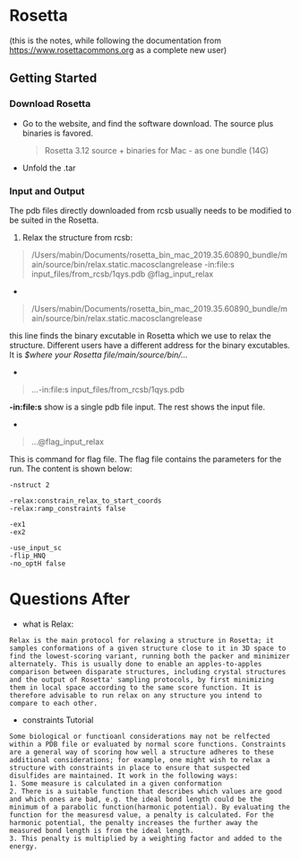 # Rosetta
(this is the notes, while following the documentation from https://www.rosettacommons.org as a complete new user)
## Getting Started
### Download Rosetta

- Go to the website, and find the software download. The source plus binaries is favored.
  >Rosetta 3.12 source + binaries for Mac - as one bundle (14G)

- Unfold the .tar

### Input and Output

The pdb files directly downloaded from rcsb usually needs to be modified to be suited in the Rosetta.

1. Relax the structure from rcsb:

>/Users/mabin/Documents/rosetta_bin_mac_2019.35.60890_bundle/main/source/bin/relax.static.macosclangrelease -in:file:s input_files/from_rcsb/1qys.pdb @flag_input_relax


-
>/Users/mabin/Documents/rosetta_bin_mac_2019.35.60890_bundle/main/source/bin/relax.static.macosclangrelease 

this line finds the binary excutable in Rosetta which we use to relax the structure. Different users have a different address for the binary excutables. It is *$where your Rosetta file/main/source/bin/...*

-
>...-in:file:s input_files/from_rcsb/1qys.pdb

**-in:file:s** show is a single pdb file input. The rest shows the input file.

-
>...@flag_input_relax

This is command for flag file. The flag file contains the parameters for the run. The content is shown below:

~~~
-nstruct 2

-relax:constrain_relax_to_start_coords
-relax:ramp_constraints false

-ex1
-ex2

-use_input_sc
-flip_HNQ
-no_optH false

~~~







# Questions After

- what is Relax:
~~~
Relax is the main protocol for relaxing a structure in Rosetta; it samples conformations of a given structure close to it in 3D space to find the lowest-scoring variant, running both the packer and minimizer alternately. This is usually done to enable an apples-to-apples comparison between disparate structures, including crystal structures and the output of Rosetta' sampling protocols, by first minimizing them in local space according to the same score function. It is therefore advisable to run relax on any structure you intend to compare to each other.
~~~
- constraints Tutorial
~~~
Some biological or functioanl considerations may not be relfected within a PDB file or evaluated by normal score functions. Constraints are a general way of scoring how well a structure adheres to these additional considerations; for example, one might wish to relax a structure with constraints in place to ensure that suspected disulfides are maintained. It work in the following ways:
1. Some measure is calculated in a given conformation
2. There is a suitable function that describes which values are good and which ones are bad, e.g. the ideal bond length could be the minimum of a parabolic function(harmonic potential). By evaluating the function for the measuresd value, a penalty is calculated. For the harmonic potential, the penalty increases the further away the measured bond length is from the ideal length.
3. This penalty is multiplied by a weighting factor and added to the energy.
~~~







